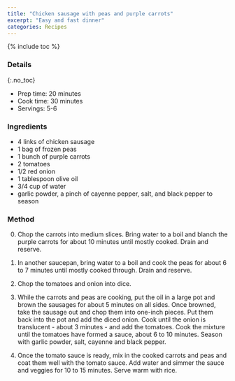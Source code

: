 ```yaml
---
title: "Chicken sausage with peas and purple carrots"
excerpt: "Easy and fast dinner"
categories: Recipes
---
```


{% include toc %}

### Details
{:.no_toc}
* Prep time: 20 minutes
* Cook time: 30 minutes
* Servings: 5-6

### Ingredients
* 4 links of chicken sausage
* 1 bag of frozen peas
* 1 bunch of purple carrots
* 2 tomatoes
* 1/2 red onion
* 1 tablespoon olive oil
* 3/4 cup of water
* garlic powder, a pinch of cayenne pepper, salt, and black pepper to season

### Method
0. Chop the carrots into medium slices. Bring water to a boil and blanch the purple carrots for about 10 minutes until mostly cooked. Drain and reserve.

1. In another saucepan, bring water to a boil and cook the peas for about 6 to 7 minutes until mostly cooked through. Drain and reserve. 

2. Chop the tomatoes and onion into dice. 

3. While the carrots and peas are cooking, put the oil in a large pot and brown the sausages for about 5 minutes on all sides. Once browned, take the sausage out and chop them into one-inch pieces. Put them back into the pot and add the diced onion. Cook until the onion is translucent - about 3 minutes - and add the tomatoes. Cook the mixture until the tomatoes have formed a sauce, about 6 to 10 minutes. Season with garlic powder, salt, cayenne and black pepper.

4. Once the tomato sauce is ready, mix in the cooked carrots and peas and coat them well with the tomato sauce. Add water and simmer the sauce and veggies for 10 to 15 minutes. Serve warm with rice. 
